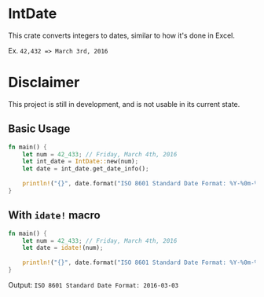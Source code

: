 # IntDate
This crate converts integers to dates, similar to how it's done in Excel.

Ex. `42,432 => March 3rd, 2016`

# Disclaimer
This project is still in development, and is not usable in its current state.

## Basic Usage
```Rust
fn main() {
    let num = 42_433; // Friday, March 4th, 2016
    let int_date = IntDate::new(num);
    let date = int_date.get_date_info();
    
    println!("{}", date.format("ISO 8601 Standard Date Format: %Y-%0m-%0d"));
}
```

## With `idate!` macro
```Rust
fn main() {
    let num = 42_433; // Friday, March 4th, 2016
    let date = idate!(num);
    
    println!("{}", date.format("ISO 8601 Standard Date Format: %Y-%0m-%0d"));
}
```

Output: `ISO 8601 Standard Date Format: 2016-03-03`
